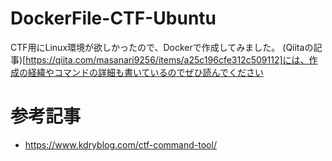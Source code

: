 # DockerFile-CTF-Ubuntu

CTF用にLinux環境が欲しかったので、Dockerで作成してみました。
(Qiitaの記事)[https://qiita.com/masanari9256/items/a25c196cfe312c509112]には、作成の経緯やコマンドの詳細も書いているのでぜひ読んでください

# 参考記事
- https://www.kdryblog.com/ctf-command-tool/
